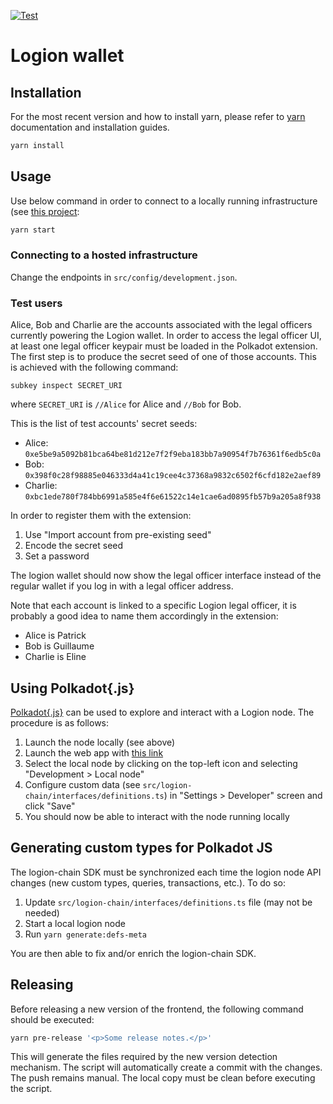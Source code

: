 [![Test](https://github.com/logion-network/logion-wallet/actions/workflows/test.yml/badge.svg)](https://github.com/logion-network/logion-wallet/actions/workflows/test.yml)

# Logion wallet


## Installation

For the most recent version and how to install yarn, please refer to [yarn](https://yarnpkg.com/) documentation and installation guides. 

```bash
yarn install
```

## Usage

Use below command in order to connect to a locally running infrastructure
(see [this project](https://github.com/logion-network/logion-test):

```bash
yarn start
```

### Connecting to a hosted infrastructure

Change the endpoints in `src/config/development.json`.

### Test users

Alice, Bob and Charlie are the accounts associated with the legal officers currently powering the Logion wallet.
In order to access the legal officer UI,
at least one legal officer keypair must be loaded in the Polkadot extension. The first step is to produce the secret
seed of one of those accounts. This is achieved with the following command:

    subkey inspect SECRET_URI

where `SECRET_URI` is `//Alice` for Alice and `//Bob` for Bob.

This is the list of test accounts' secret seeds:

- Alice: `0xe5be9a5092b81bca64be81d212e7f2f9eba183bb7a90954f7b76361f6edb5c0a`
- Bob: `0x398f0c28f98885e046333d4a41c19cee4c37368a9832c6502f6cfd182e2aef89`
- Charlie: `0xbc1ede780f784bb6991a585e4f6e61522c14e1cae6ad0895fb57b9a205a8f938`

In order to register them with the extension:

1. Use "Import account from pre-existing seed"
2. Encode the secret seed
3. Set a password

The logion wallet should now show the legal officer interface instead of the regular wallet if you log in with a
legal officer address.

Note that each account is linked to a specific Logion legal officer, it is probably a good idea
to name them accordingly in the extension:

- Alice is Patrick
- Bob is Guillaume
- Charlie is Eline


## Using Polkadot{.js}

[Polkadot{.js}](https://polkadot.js.org/apps/) can be used to
explore and interact with a Logion node. The procedure is as follows:

1. Launch the node locally (see above)
2. Launch the web app with [this link](https://polkadot.js.org/apps)
3. Select the local node by clicking on the top-left icon and selecting "Development > Local node"
4. Configure custom data (see `src/logion-chain/interfaces/definitions.ts`)
   in "Settings > Developer" screen and click "Save"
5. You should now be able to interact with the node running locally


## Generating custom types for Polkadot JS

The logion-chain SDK must be synchronized each time the logion node API changes (new custom types, queries,
transactions, etc.). To do so:

1. Update `src/logion-chain/interfaces/definitions.ts` file (may not be needed)
2. Start a local logion node
3. Run `yarn generate:defs-meta`

You are then able to fix and/or enrich the logion-chain SDK.

## Releasing

Before releasing a new version of the frontend, the following command should be executed:

```bash
yarn pre-release '<p>Some release notes.</p>'
```

This will generate the files required by the new version detection mechanism. The script will automatically create a commit with the changes.
The push remains manual. The local copy must be clean before executing the script.
